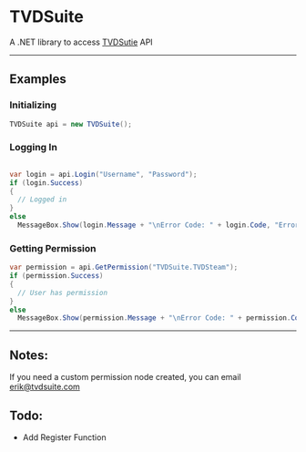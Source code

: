 # TVDSuite
A .NET library to access [TVDSutie](https://TVDSuite.com/) API
- - -

## Examples

### Initializing
```cs
TVDSuite api = new TVDSuite();
```

### Logging In
```cs

var login = api.Login("Username", "Password");
if (login.Success)
{
  // Logged in
}
else
  MessageBox.Show(login.Message + "\nError Code: " + login.Code, "Error", MessageBoxButtons.OK, MessageBoxIcon.Error);
```

### Getting Permission
```cs
var permission = api.GetPermission("TVDSuite.TVDSteam");
if (permission.Success)
{
  // User has permission
}
else
  MessageBox.Show(permission.Message + "\nError Code: " + permission.Code, "Error", MessageBoxButtons.OK, MessageBoxIcon.Error);
```
- - -

## Notes:
If you need a custom permission node created, you can email erik@tvdsuite.com

## Todo:
 - Add Register Function

